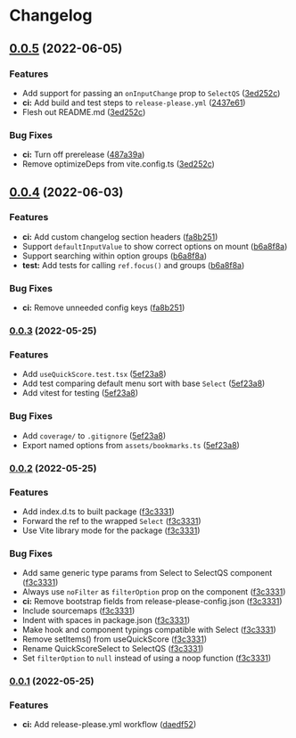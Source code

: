 # Changelog

## [0.0.5](https://github.com/fwextensions/react-select-quick-score/compare/react-select-quick-score-v0.0.4...react-select-quick-score-v0.0.5) (2022-06-05)


### Features

* Add support for passing an `onInputChange` prop to `SelectQS` ([3ed252c](https://github.com/fwextensions/react-select-quick-score/commit/3ed252c3ea46b68c709c8f63d54cf30cc0ba563a))
* **ci:** Add build and test steps to `release-please.yml` ([2437e61](https://github.com/fwextensions/react-select-quick-score/commit/2437e61c62b56c7954ec26283378d8e665f400f3))
* Flesh out README.md ([3ed252c](https://github.com/fwextensions/react-select-quick-score/commit/3ed252c3ea46b68c709c8f63d54cf30cc0ba563a))


### Bug Fixes

* **ci:** Turn off prerelease ([487a39a](https://github.com/fwextensions/react-select-quick-score/commit/487a39a2df591a584d6e6786b48a915955d5e1c5))
* Remove optimizeDeps from vite.config.ts ([3ed252c](https://github.com/fwextensions/react-select-quick-score/commit/3ed252c3ea46b68c709c8f63d54cf30cc0ba563a))

## [0.0.4](https://github.com/fwextensions/react-select-quick-score/compare/react-select-quick-score-v0.0.3...react-select-quick-score-v0.0.4) (2022-06-03)


### Features

* **ci:** Add custom changelog section headers ([fa8b251](https://github.com/fwextensions/react-select-quick-score/commit/fa8b251ba5118700ba4417e43b15c14fd087f76c))
* Support `defaultInputValue` to show correct options on mount ([b6a8f8a](https://github.com/fwextensions/react-select-quick-score/commit/b6a8f8a017dbeff4e78c3932536c50419ad69020))
* Support searching within option groups ([b6a8f8a](https://github.com/fwextensions/react-select-quick-score/commit/b6a8f8a017dbeff4e78c3932536c50419ad69020))
* **test:** Add tests for calling `ref.focus()` and groups ([b6a8f8a](https://github.com/fwextensions/react-select-quick-score/commit/b6a8f8a017dbeff4e78c3932536c50419ad69020))


### Bug Fixes

* **ci:** Remove unneeded config keys ([fa8b251](https://github.com/fwextensions/react-select-quick-score/commit/fa8b251ba5118700ba4417e43b15c14fd087f76c))

### [0.0.3](https://github.com/fwextensions/react-select-quick-score/compare/react-select-quick-score-v0.0.2...react-select-quick-score-v0.0.3) (2022-05-25)


### Features

* Add `useQuickScore.test.tsx` ([5ef23a8](https://github.com/fwextensions/react-select-quick-score/commit/5ef23a87e07d21566391fce337ee890b5f8f0e8b))
* Add test comparing default menu sort with base `Select` ([5ef23a8](https://github.com/fwextensions/react-select-quick-score/commit/5ef23a87e07d21566391fce337ee890b5f8f0e8b))
* Add vitest for testing ([5ef23a8](https://github.com/fwextensions/react-select-quick-score/commit/5ef23a87e07d21566391fce337ee890b5f8f0e8b))


### Bug Fixes

* Add `coverage/` to `.gitignore` ([5ef23a8](https://github.com/fwextensions/react-select-quick-score/commit/5ef23a87e07d21566391fce337ee890b5f8f0e8b))
* Export named options from `assets/bookmarks.ts` ([5ef23a8](https://github.com/fwextensions/react-select-quick-score/commit/5ef23a87e07d21566391fce337ee890b5f8f0e8b))

### [0.0.2](https://github.com/fwextensions/react-select-quick-score/compare/react-select-quick-score-v0.0.1...react-select-quick-score-v0.0.2) (2022-05-25)


### Features

* Add index.d.ts to built package ([f3c3331](https://github.com/fwextensions/react-select-quick-score/commit/f3c33312b11d892d5a22ea8dde007c264b18e27d))
* Forward the ref to the wrapped `Select` ([f3c3331](https://github.com/fwextensions/react-select-quick-score/commit/f3c33312b11d892d5a22ea8dde007c264b18e27d))
* Use Vite library mode for the package ([f3c3331](https://github.com/fwextensions/react-select-quick-score/commit/f3c33312b11d892d5a22ea8dde007c264b18e27d))


### Bug Fixes

* Add same generic type params from Select to SelectQS component ([f3c3331](https://github.com/fwextensions/react-select-quick-score/commit/f3c33312b11d892d5a22ea8dde007c264b18e27d))
* Always use `noFilter` as `filterOption` prop on the component ([f3c3331](https://github.com/fwextensions/react-select-quick-score/commit/f3c33312b11d892d5a22ea8dde007c264b18e27d))
* **ci:** Remove bootstrap fields from release-please-config.json ([f3c3331](https://github.com/fwextensions/react-select-quick-score/commit/f3c33312b11d892d5a22ea8dde007c264b18e27d))
* Include sourcemaps ([f3c3331](https://github.com/fwextensions/react-select-quick-score/commit/f3c33312b11d892d5a22ea8dde007c264b18e27d))
* Indent with spaces in package.json ([f3c3331](https://github.com/fwextensions/react-select-quick-score/commit/f3c33312b11d892d5a22ea8dde007c264b18e27d))
* Make hook and component typings compatible with Select ([f3c3331](https://github.com/fwextensions/react-select-quick-score/commit/f3c33312b11d892d5a22ea8dde007c264b18e27d))
* Remove setItems() from useQuickScore ([f3c3331](https://github.com/fwextensions/react-select-quick-score/commit/f3c33312b11d892d5a22ea8dde007c264b18e27d))
* Rename QuickScoreSelect to SelectQS ([f3c3331](https://github.com/fwextensions/react-select-quick-score/commit/f3c33312b11d892d5a22ea8dde007c264b18e27d))
* Set `filterOption` to `null` instead of using a noop function ([f3c3331](https://github.com/fwextensions/react-select-quick-score/commit/f3c33312b11d892d5a22ea8dde007c264b18e27d))

### [0.0.1](https://github.com/fwextensions/react-select-quick-score/compare/react-select-quick-score-v0.0.1...react-select-quick-score-v0.0.1) (2022-05-25)


### Features

* **ci:** Add release-please.yml workflow ([daedf52](https://github.com/fwextensions/react-select-quick-score/commit/daedf52ed9717c91c50003d5a8fdc14c0562f6d0))
